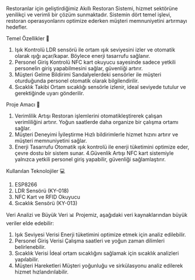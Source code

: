 Restoranlar için geliştirdiğimiz Akıllı Restoran Sistemi, hizmet sektörüne yenilikçi ve verimli bir çözüm sunmaktadır. 
Sistemin dört temel işlevi, restoran operasyonlarını optimize ederken müşteri memnuniyetini artırmayı hedefler.

Temel Özellikler 📌
1. Işık Kontrolü 
LDR sensörü ile ortam ışık seviyesini izler ve otomatik olarak ışığı açar/kapar. Böylece enerji tasarrufu sağlanır.
2. Personel Giriş Kontrolü 
NFC kart okuyucu sayesinde sadece yetkili personelin giriş yapabilmesini sağlar, güvenliği artırır.
3. Müşteri Gelme Bildirimi 
Sandalyelerdeki sensörler ile müşteri oturduğunda personel otomatik olarak bilgilendirilir.
4. Sıcaklık Takibi 
Ortam sıcaklığı sensörle izlenir, ideal seviyede tutulur ve gerektiğinde uyarı gönderilir.

Proje Amacı 🎯
1. Verimlilik Artışı
Restoran işlemlerini otomatikleştirerek çalışan verimliliğini artırır.
Yoğun saatlerde daha organize bir çalışma ortamı sağlar.
2. Müşteri Deneyimi İyileştirme
Hızlı bildirimlerle hizmet hızını artırır ve müşteri memnuniyetini sağlar.
3. Enerji Tasarrufu
Otomatik ışık kontrolü ile enerji tüketimini optimize eder, çevre dostu bir sistem sunar.
4.Güvenlik Artışı
NFC kart sistemiyle yalnızca yetkili personel giriş yapabilir, güvenliği sağlamlaştırır.

Kullanılan Teknolojiler 💻
1. ESP8266
2. LDR Sensörü (KY-018)
3. NFC Kart ve RFID Okuyucu
4. Sıcaklık Sensörü (KY-013)

Veri Analizi ve Büyük Veri 📊
Projemiz, aşağıdaki veri kaynaklarından büyük veriler elde edebilir:
1. Işık Seviyesi Verisi
Enerji tüketimini optimize etmek için analiz edilebilir.
2. Personel Giriş Verisi
Çalışma saatleri ve yoğun zaman dilimleri belirlenebilir.
3. Sıcaklık Verisi
İdeal ortam sıcaklığını sağlamak için sıcaklık analizleri yapılabilir.
4. Müşteri Hareketleri
Müşteri yoğunluğu ve sirkülasyonu analiz edilerek hizmet hızlandırılabilir.


